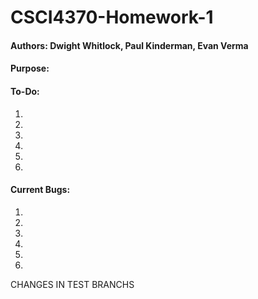 # CSCI4370-Homework-1

#### Authors: Dwight Whitlock, Paul Kinderman, Evan Verma

#### Purpose:

#### To-Do:
1. 
2.
3.
4.
5.
6.

#### Current Bugs:
1.
2.
3.
4.
5.
6.


CHANGES IN TEST BRANCHS

